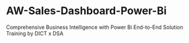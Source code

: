 # AW-Sales-Dashboard-Power-Bi
Comprehensive Business Intelligence with Power Bi End-to-End Solution Training by DICT x DSA
